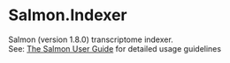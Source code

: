 # Salmon.Indexer
Salmon (version 1.8.0) transcriptome indexer.\
See: [The Salmon User Guide](https://salmon.readthedocs.io/en/latest/salmon.html#using-salmon) for detailed usage guidelines
